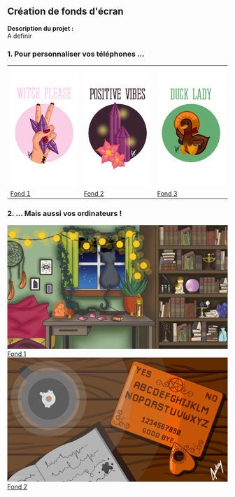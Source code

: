 ## Création de fonds d'écran

**Description du projet :**
<br>
A definir
<br>

### 1. Pour personnaliser vos téléphones ...

<table>
  <tr>
    <td><img src="/images/graphique/witch_please_v2.png"></td>
    <td><img src="/images/graphique/cristal_v2.png"></td>
    <td><img src="/images/graphique/duck_lady.png"></td>
  </tr>
  <tr>
    <td><a href="/images/graphique/witch_please_v2.png">Fond 1</a></td>
    <td><a href="/images/graphique/cristal_v2.png">Fond 2</a></td>
    <td><a href="/images/graphique/duck.png">Fond 3</a></td>
  </tr>
 </table>

### 2. ... Mais aussi vos ordinateurs !

<img src="/images/graphique/chamber.png">
<a href="/images/graphique/chamber.png">Fond 1</a>

<img src="/images/graphique/ouija_board.png">
<a href="/images/graphique/ouija_board.png">Fond 2</a>
